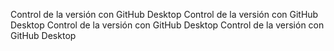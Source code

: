 Control de la versión con GitHub Desktop
Control de la versión con GitHub Desktop
Control de la versión con GitHub Desktop
Control de la versión con GitHub Desktop
